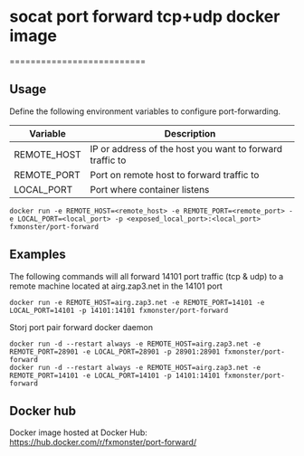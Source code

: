 # socat port forward tcp+udp docker image
==========================

## Usage

Define the following environment variables to configure port-forwarding.

Variable | Description
-------- | -----------
REMOTE_HOST | IP or address of the host you want to forward traffic to
REMOTE_PORT | Port on remote host to forward traffic to
LOCAL_PORT | Port where container listens


```
docker run -e REMOTE_HOST=<remote_host> -e REMOTE_PORT=<remote_port> -e LOCAL_PORT=<local_port> -p <exposed_local_port>:<local_port> fxmonster/port-forward
```

## Examples

The following commands will all forward 14101 port traffic (tcp & udp) to a remote machine located at airg.zap3.net
in the 14101 port

```
docker run -e REMOTE_HOST=airg.zap3.net -e REMOTE_PORT=14101 -e LOCAL_PORT=14101 -p 14101:14101 fxmonster/port-forward
```

Storj port pair forward docker daemon 

```
docker run -d --restart always -e REMOTE_HOST=airg.zap3.net -e REMOTE_PORT=28901 -e LOCAL_PORT=28901 -p 28901:28901 fxmonster/port-forward
docker run -d --restart always -e REMOTE_HOST=airg.zap3.net -e REMOTE_PORT=14101 -e LOCAL_PORT=14101 -p 14101:14101 fxmonster/port-forward
```

## Docker hub

Docker image hosted at Docker Hub:
https://hub.docker.com/r/fxmonster/port-forward/
